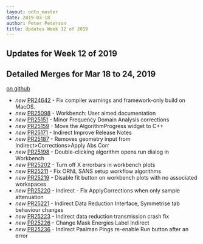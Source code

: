 ```yaml
---
layout: onto_master
date: 2019-03-18
author: Peter Peterson
title: Updates Week 12 of 2019
---
```

Updates for Week 12 of 2019
---------------------------

Detailed Merges for Mar 18 to 24, 2019
--------------------------------------
[on github](https://github.com/mantidproject/mantid/pulls?q=is%3Apr+merged%3A2019-03-19..2019-03-24)

* *new* [PR24642](https://github.com/mantidproject/mantid/pull/24642) - Fix compiler warnings and framework-only build on MacOS.
* *new* [PR25098](https://github.com/mantidproject/mantid/pull/25098) - Workbench: User aimed documentation
* *new* [PR25151](https://github.com/mantidproject/mantid/pull/25151) - Minor Frequency Domain Analysis corrections
* *new* [PR25159](https://github.com/mantidproject/mantid/pull/25159) - Move the AlgorithmProgress widget to C++
* *new* [PR25171](https://github.com/mantidproject/mantid/pull/25171) - Indirect Improve Release Notes
* *new* [PR25187](https://github.com/mantidproject/mantid/pull/25187) - Removes geometry input from Indirect>Corrections>Apply Abs Corr
* *new* [PR25198](https://github.com/mantidproject/mantid/pull/25198) - Double-clicking algorithm opens run dialog in Workbench
* *new* [PR25202](https://github.com/mantidproject/mantid/pull/25202) - Turn off X errorbars in workbench plots
* *new* [PR25211](https://github.com/mantidproject/mantid/pull/25211) - Fix ORNL SANS setup workflow algorithms
* *new* [PR25219](https://github.com/mantidproject/mantid/pull/25219) - Disable fit button on workbench plots with no associated workspaces
* *new* [PR25220](https://github.com/mantidproject/mantid/pull/25220) - Indirect - Fix ApplyCorrections when only sample attenuation
* *new* [PR25221](https://github.com/mantidproject/mantid/pull/25221) - Indirect Data Reduction Interface, Symmetrise tab behaviour changes
* *new* [PR25223](https://github.com/mantidproject/mantid/pull/25223) - Indirect data reduction transmission crash fix
* *new* [PR25226](https://github.com/mantidproject/mantid/pull/25226) - Change Mask Energies Label Indirect
* *new* [PR25236](https://github.com/mantidproject/mantid/pull/25236) - Indirect Paalman Pings re-enable Run button after an error
